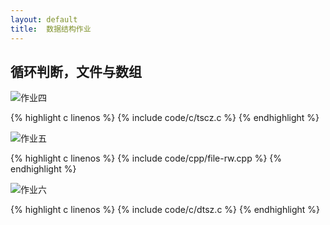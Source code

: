 ```yaml
---
layout: default 
title:  数据结构作业
---
```


## 循环判断，文件与数组

![作业四](https://i.miji.bid/2025/02/10/855d1541f5e6abf3c3018374e6a7744e.png)

{% highlight c linenos %}
{% include code/c/tscz.c %}
{% endhighlight %}

![作业五](https://i.miji.bid/2025/02/11/f1c1a972f6df940908bb3e7198b528a1.png)
  
{% highlight c linenos %}
{% include code/cpp/file-rw.cpp %}
{% endhighlight %}

![作业六](https://i.miji.bid/2025/02/11/aa288859c97bc0b970125622154d6fd8.png)

{% highlight c linenos %}
{% include code/c/dtsz.c %}
{% endhighlight %}
